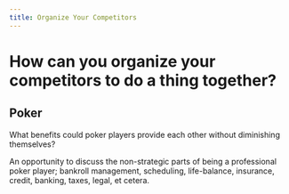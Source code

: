 ```yaml
---
title: Organize Your Competitors
---
```


# How can you organize your competitors to do a thing together?

## Poker

What benefits could poker players provide each other without diminishing
themselves?

An opportunity to discuss the non-strategic parts of being a professional poker
player; bankroll management, scheduling, life-balance, insurance, credit,
banking, taxes, legal, et cetera.
